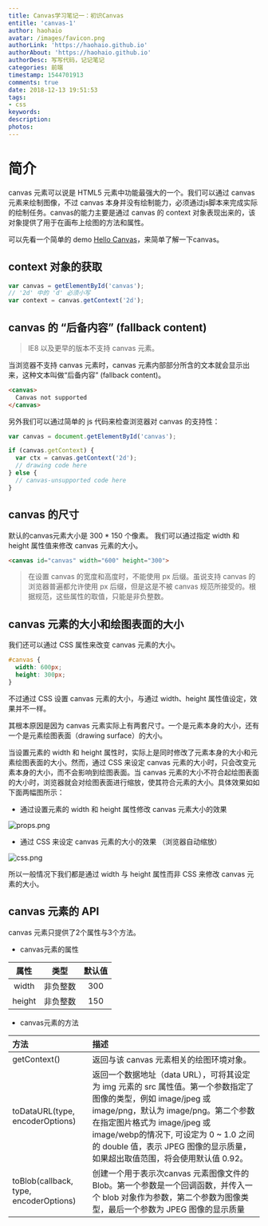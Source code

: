```yaml
---
title: Canvas学习笔记一：初识Canvas
entitle: 'canvas-1'
author: haohaio
avatar: /images/favicon.png
authorLink: 'https://haohaio.github.io'
authorAbout: 'https://haohaio.github.io'
authorDesc: 写写代码，记记笔记
categories: 前端
timestamp: 1544701913
comments: true
date: 2018-12-13 19:51:53
tags:
- css
keywords:
description:
photos:
---
```


# 简介

canvas 元素可以说是 HTML5 元素中功能最强大的一个。我们可以通过 canvas 元素来绘制图像，不过 canvas 本身并没有绘制能力，必须通过js脚本来完成实际的绘制任务。canvas的能力主要是通过 canvas 的 context 对象表现出来的，该对象提供了用于在画布上绘图的方法和属性。

可以先看一个简单的 demo [Hello Canvas](https://codepen.io/haohaio/pen/JwGQdv)，来简单了解一下canvas。

## context 对象的获取

```javascript
var canvas = getElementById('canvas');
// '2d' 中的 'd' 必须小写
var context = canvas.getContext('2d');
```

## canvas 的 “后备内容” (fallback content)

> IE8 以及更早的版本不支持 canvas 元素。

当浏览器不支持 canvas 元素时，canvas 元素内部部分所含的文本就会显示出来，这种文本叫做“后备内容” (fallback content)。

```html
<canvas>
  Canvas not supported
</canvas>
```

另外我们可以通过简单的 js 代码来检查浏览器对 canvas 的支持性：

```javascript
var canvas = document.getElementById('canvas');

if (canvas.getContext) {
  var ctx = canvas.getContext('2d');
  // drawing code here
} else {
  // canvas-unsupported code here
}
```

## canvas 的尺寸

默认的canvas元素大小是 300 * 150 个像素。 我们可以通过指定 width 和 height 属性值来修改 canvas 元素的大小。

```html
<canvas id="canvas" width="600" height="300">
```

> 在设置 canvas 的宽度和高度时，不能使用 px 后缀。虽说支持 canvas 的浏览器普遍都允许使用 px 后缀，但是这是不被 canvas 规范所接受的。根据规范，这些属性的取值，只能是非负整数。

## canvas 元素的大小和绘图表面的大小

我们还可以通过 CSS 属性来改变 canvas 元素的大小。

```css
#canvas {
  width: 600px;
  height: 300px;
}
```

不过通过 CSS 设置 canvas 元素的大小，与通过 width、height 属性值设定，效果并不一样。

其根本原因是因为 canvas 元素实际上有两套尺寸。一个是元素本身的大小，还有一个是元素绘图表面（drawing surface）的大小。

当设置元素的 width 和 height 属性时，实际上是同时修改了元素本身的大小和元素绘图表面的大小。然而，通过 CSS 来设定 canvas 元素的大小时，只会改变元素本身的大小，而不会影响到绘图表面。当 canvas 元素的大小不符合起绘图表面的大小时，浏览器就会对绘图表面进行缩放，使其符合元素的大小。具体效果如如下面两幅图所示：

- 通过设置元素的 width 和 height 属性修改 canvas 元素大小的效果
  
![props.png](https://upload-images.jianshu.io/upload_images/1692994-170e5d8648c891f0.png?imageMogr2/auto-orient/strip%7CimageView2/2/w/1240)

- 通过 CSS 来设定 canvas 元素的大小的效果 （浏览器自动缩放）

![css.png](https://upload-images.jianshu.io/upload_images/1692994-af21d0a29fe4c2f8.png?imageMogr2/auto-orient/strip%7CimageView2/2/w/1240)

所以一般情况下我们都是通过 width 与 height 属性而非 CSS 来修改 canvas 元素的大小。

## canvas 元素的 API

canvas 元素只提供了2个属性与3个方法。

- canvas元素的属性

|  属性  |   类型   | 默认值 |
| :----: | :------: | :----: |
| width  | 非负整数 |  300   |
| height | 非负整数 |  150   |

- canvas元素的方法

| 方法                                   | 描述                                                                                                                                                                                                                                                                                                            |
| :------------------------------------- | :-------------------------------------------------------------------------------------------------------------------------------------------------------------------------------------------------------------------------------------------------------------------------------------------------------------- |
| getContext()                           | 返回与该 canvas 元素相关的绘图环境对象。                                                                                                                                                                                                                                                                        |
| toDataURL(type, encoderOptions)        | 返回一个数据地址（data URL），可将其设定为 img 元素的 src 属性值。第一个参数指定了图像的类型，例如 image/jpeg 或 image/png，默认为 image/png。第二个参数在指定图片格式为 image/jpeg 或 image/webp的情况下, 可设定为 0 ~ 1.0 之间的 double 值，表示 JPEG 图像的显示质量，如果超出取值范围，将会使用默认值 0.92。 |
| toBlob(callback, type, encoderOptions) | 创建一个用于表示次canvas 元素图像文件的 Blob。第一个参数是一个回调函数，并传入一个 blob 对象作为参数，第二个参数为图像类型，最后一个参数为 JPEG 图像的显示质量                                                                                                                                                  |